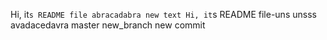 Hi, it`s README file
abracadabra
new text
Hi, it`s README file-uns unsss
avadacedavra master
new_branch
new commit